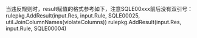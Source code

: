 当违反规则时，result赋值的格式参考如下，注意SQLE00xxx前后没有双引号：
rulepkg.AddResult(input.Res, input.Rule, SQLE00025, util.JoinColumnNames(violateColumns))
rulepkg.AddResult(input.Res, input.Rule, SQLE00004)